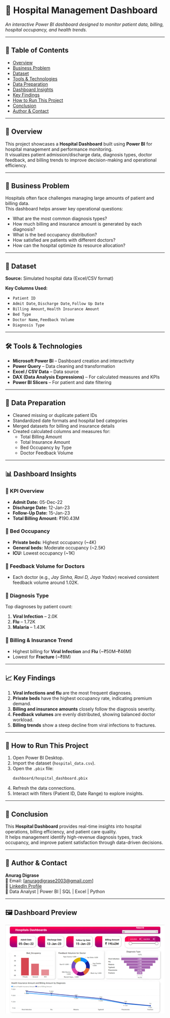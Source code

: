 # 🏥 Hospital Management Dashboard

_An interactive Power BI dashboard designed to monitor patient data, billing, hospital occupancy, and health trends._

---

## 📌 Table of Contents
- [Overview](#overview)
- [Business Problem](#business-problem)
- [Dataset](#dataset)
- [Tools & Technologies](#tools--technologies)
- [Data Preparation](#data-preparation)
- [Dashboard Insights](#dashboard-insights)
- [Key Findings](#key-findings)
- [How to Run This Project](#how-to-run-this-project)
- [Conclusion](#conclusion)
- [Author & Contact](#author--contact)

---

## 🧩 Overview

This project showcases a **Hospital Dashboard** built using **Power BI** for hospital management and performance monitoring.  
It visualizes patient admission/discharge data, diagnosis types, doctor feedback, and billing trends to improve decision-making and operational efficiency.  

---

## 🎯 Business Problem

Hospitals often face challenges managing large amounts of patient and billing data.  
This dashboard helps answer key operational questions:  
- What are the most common diagnosis types?  
- How much billing and insurance amount is generated by each diagnosis?  
- What is the bed occupancy distribution?  
- How satisfied are patients with different doctors?  
- How can the hospital optimize its resource allocation?  

---

## 📁 Dataset

**Source:** Simulated hospital data (Excel/CSV format)  

**Key Columns Used:**  
- `Patient ID`  
- `Admit Date`, `Discharge Date`, `Follow Up Date`  
- `Billing Amount`, `Health Insurance Amount`  
- `Bed Type`  
- `Doctor Name`, `Feedback Volume`  
- `Diagnosis Type`  

---

## 🛠️ Tools & Technologies

- **Microsoft Power BI** – Dashboard creation and interactivity  
- **Power Query** – Data cleaning and transformation  
- **Excel / CSV Data** – Data source  
- **DAX (Data Analysis Expressions)** – For calculated measures and KPIs  
- **Power BI Slicers** – For patient and date filtering  

---

## 🧹 Data Preparation

- Cleaned missing or duplicate patient IDs  
- Standardized date formats and hospital bed categories  
- Merged datasets for billing and insurance details  
- Created calculated columns and measures for:  
  - Total Billing Amount  
  - Total Insurance Amount  
  - Bed Occupancy by Type  
  - Doctor Feedback Volume  

---

## 📊 Dashboard Insights

### 🔹 KPI Overview
- **Admit Date:** 05-Dec-22  
- **Discharge Date:** 12-Jan-23  
- **Follow-Up Date:** 15-Jan-23  
- **Total Billing Amount:** ₹190.43M  

### 🔹 Bed Occupancy
- **Private beds:** Highest occupancy (~4K)  
- **General beds:** Moderate occupancy (~2.5K)  
- **ICU:** Lowest occupancy (~1K)  

### 🔹 Feedback Volume for Doctors
- Each doctor (e.g., *Jay Sinha, Ravi D, Jaya Yadav*) received consistent feedback volume around 1.02K.  

### 🔹 Diagnosis Type
Top diagnoses by patient count:  
1. **Viral Infection** – 2.0K  
2. **Flu** – 1.72K  
3. **Malaria** – 1.43K  

### 🔹 Billing & Insurance Trend
- Highest billing for **Viral Infection** and **Flu** (~₹50M–₹46M)  
- Lowest for **Fracture** (~₹8M)  

---

## 📈 Key Findings

1. **Viral infections and flu** are the most frequent diagnoses.  
2. **Private beds** have the highest occupancy rate, indicating premium demand.  
3. **Billing and insurance amounts** closely follow the diagnosis severity.  
4. **Feedback volumes** are evenly distributed, showing balanced doctor workload.  
5. **Billing trends** show a steep decline from viral infections to fractures.  

---

## 🚀 How to Run This Project

1. Open Power BI Desktop.  
2. Import the dataset (`hospital_data.csv`).  
3. Open the `.pbix` file:
   ```bash
   dashboard/hospital_dashboard.pbix
   ```  
4. Refresh the data connections.  
5. Interact with filters (Patient ID, Date Range) to explore insights.  

---

## 🧭 Conclusion

This **Hospital Dashboard** provides real-time insights into hospital operations, billing efficiency, and patient care quality.  
It helps management identify high-revenue diagnosis types, track occupancy, and improve patient satisfaction through data-driven decisions.  

---

## 👤 Author & Contact

**Anurag Digrase**  
📧 Email: [anuragdigrase2003@gmail.com]  
🔗 [LinkedIn Profile](https://www.linkedin.com/in/anurag-digrase-799348243/)  
💼 Data Analyst | Power BI | SQL | Excel | Python  

---

## 🖼️ Dashboard Preview

![Hospital Dashboard](Hospital%20Dashboard.png)
